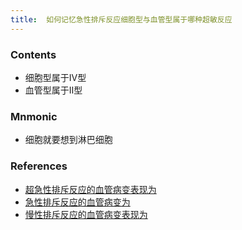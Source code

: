 ```yaml
---
title:  如何记忆急性排斥反应细胞型与血管型属于哪种超敏反应
--- 
```


### Contents
- 细胞型属于Ⅳ型
- 血管型属于Ⅱ型

### Mnmonic
- 细胞就要想到淋巴细胞

### References
- [超急性排斥反应的血管病变表现为](/超急性排斥反应的血管病变表现为)
- [急性排斥反应的血管病变为](/急性排斥反应的血管病变为)
- [慢性排斥反应的血管病变表现为](/慢性排斥反应的血管病变表现为)
